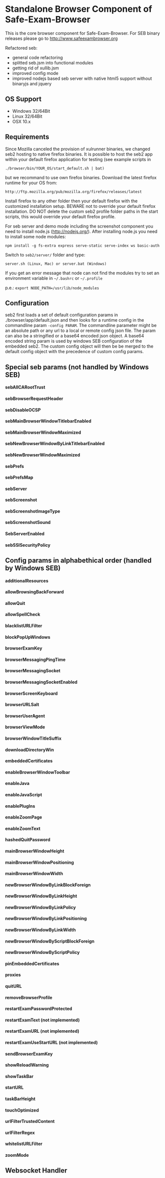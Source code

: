 Standalone Browser Component of Safe-Exam-Browser
=================================================
This is the core browser component for Safe-Exam-Browser.
For SEB binary releases please go to http://www.safeexambrowser.org

Refactored seb:

* general code refactoring
* splitted seb.jsm into functional modules
* getting rid of xullib.jsm
* improved config mode
* improved nodejs based seb server with native html5 support without binaryjs and jquery

## OS Support ##

* Windows 32/64Bit
* Linux   32/64Bit
* OSX 10.x

## Requirements ##

Since Mozilla canceled the provision of xulrunner binaries, we changed seb2 hosting to native firefox binaries.
It is possible to host the seb2 app within your default firefox application for testing 
(see example scripts in
 ```
 ./browser/bin/YOUR_OS/start_default.sh | bat) 
 ```

but we recommand to use own firefox binaries. Download the latest firefox runtime for your OS from:
```
http://ftp.mozilla.org/pub/mozilla.org/firefox/releases/latest
```

Install firefox to any other folder then your default firefox with the customized installation setup. BEWARE not to override your default firefox installation. DO NOT delete the custom seb2 profile folder paths in the start scripts, this would override your default firefox profile.

For seb server and demo mode including the screenshot component you need to install node.js (http://nodejs.org/).
After installing node.js you need to install some node modules:

``` 
npm install -g fs-extra express serve-static serve-index ws basic-auth
``` 
Switch to ``` seb2/server/ ``` folder and type:

```
server.sh (Linux, Mac) or server.bat (Windows)
```
If you get an error message that node can not find the modules try to set an environment variable in 
``` ~/.bashrc ``` or ``` ~/.profile ```

p.e.: 
``` export NODE_PATH=/usr/lib/node_modules ```

## Configuration ##

seb2 first loads a set of default configuration params in ./browser/app/default.json and then looks for a runtime config 
in the commandline param ``` -config PARAM ```. The commandline parameter might be an absolute path or any url to a local or remote config json file. The param can also be a stringified or a base64 encoded json object. A base64 encoded string param is used by windows SEB configuration of the embedded seb2.
The custom config object will then be be merged to the default config object with the precedence of custom config params.

## Special seb params (not handled by Windows SEB) ##
#### sebAllCARootTrust ####
#### sebBrowserRequestHeader ####
#### sebDisableOCSP ####
#### sebMainBrowserWindowTitlebarEnabled ####
#### sebMainBrowserWindowMaximized ####
#### sebNewBrowserWindowByLinkTitlebarEnabled ####
#### sebNewBrowserWindowMaximized ####
#### sebPrefs ####
#### sebPrefsMap ####
#### sebServer ####
#### sebScreenshot ####
#### sebScreenshotImageType ####
#### sebScreenshotSound ####
#### SebServerEnabled ####
#### sebSSlSecurityPolicy ####

## Config params in alphabethical order (handled by Windows SEB) ##

#### additionalResources ####
#### allowBrowsingBackForward ####
#### allowQuit ####
#### allowSpellCheck ####
#### blacklistURLFilter ####
#### blockPopUpWindows ####
#### browserExamKey ####
#### browserMessagingPingTime ####
#### browserMessagingSocket ####
#### browserMessagingSocketEnabled ####
#### browserScreenKeyboard ####
#### browserURLSalt ####
#### browserUserAgent ####
#### browserViewMode ####
#### browserWindowTitleSuffix ####
#### downloadDirectoryWin ####
#### embeddedCertificates ####
#### enableBrowserWindowToolbar ####
#### enableJava ####
#### enableJavaScript ####
#### enablePlugIns ####
#### enableZoomPage ####
#### enableZoomText ####
#### hashedQuitPassword ####
#### mainBrowserWindowHeight ####
#### mainBrowserWindowPositioning ####
#### mainBrowserWindowWidth ####
#### newBrowserWindowByLinkBlockForeign ####
#### newBrowserWindowByLinkHeight ####
#### newBrowserWindowByLinkPolicy ####
#### newBrowserWindowByLinkPositioning ####
#### newBrowserWindowByLinkWidth ####
#### newBrowserWindowByScriptBlockForeign ####
#### newBrowserWindowByScriptPolicy ####
#### pinEmbeddedCertificates ####
#### proxies ####
#### quitURL ####
#### removeBrowserProfile ####
#### restartExamPasswordProtected ####
#### restartExamText (not implemented) ####
#### restartExamURL (not implemented) ####
#### restartExamUseStartURL (not implemented) ####
#### sendBrowserExamKey ####
#### showReloadWarning ####
#### showTaskBar ####
#### startURL ####
#### taskBarHeight ####
#### touchOptimized ####
#### urlFilterTrustedContent ####
#### urlFilterRegex ####
#### whitelistURLFilter ####
#### zoomMode ####

## Websocket Handler ##

